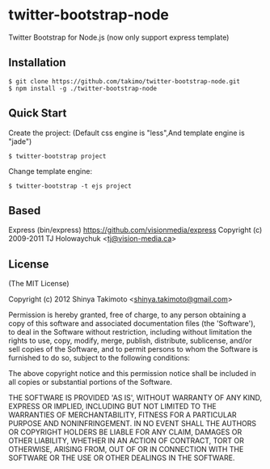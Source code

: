 twitter-bootstrap-node
======================

Twitter Bootstrap for Node.js
(now only support express template)

## Installation

    $ git clone https://github.com/takimo/twitter-bootstrap-node.git
    $ npm install -g ./twitter-bootstrap-node

## Quick Start

Create the project:
(Default css engine is "less",And template engine is "jade")

    $ twitter-bootstrap project

Change template engine:

    $ twitter-bootstrap -t ejs project

## Based

  Express (bin/express)
  https://github.com/visionmedia/express
  Copyright (c) 2009-2011 TJ Holowaychuk &lt;tj@vision-media.ca&gt;

## License

(The MIT License)

Copyright (c) 2012 Shinya Takimoto &lt;shinya.takimoto@gmail.com&gt;

Permission is hereby granted, free of charge, to any person obtaining
a copy of this software and associated documentation files (the
'Software'), to deal in the Software without restriction, including
without limitation the rights to use, copy, modify, merge, publish,
distribute, sublicense, and/or sell copies of the Software, and to
permit persons to whom the Software is furnished to do so, subject to
the following conditions:

The above copyright notice and this permission notice shall be
included in all copies or substantial portions of the Software.

THE SOFTWARE IS PROVIDED 'AS IS', WITHOUT WARRANTY OF ANY KIND,
EXPRESS OR IMPLIED, INCLUDING BUT NOT LIMITED TO THE WARRANTIES OF
MERCHANTABILITY, FITNESS FOR A PARTICULAR PURPOSE AND NONINFRINGEMENT.
IN NO EVENT SHALL THE AUTHORS OR COPYRIGHT HOLDERS BE LIABLE FOR ANY
CLAIM, DAMAGES OR OTHER LIABILITY, WHETHER IN AN ACTION OF CONTRACT,
TORT OR OTHERWISE, ARISING FROM, OUT OF OR IN CONNECTION WITH THE
SOFTWARE OR THE USE OR OTHER DEALINGS IN THE SOFTWARE.
